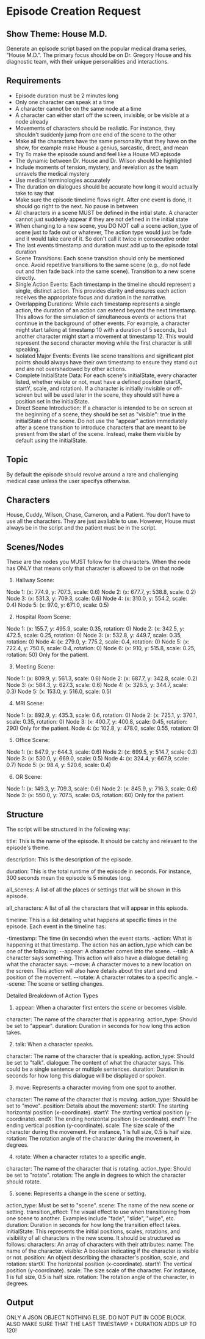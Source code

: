 # Episode Creation Request

## Show Theme: House M.D.

Generate an episode script based on the popular medical drama series, "House M.D.". The primary focus should be on Dr. Gregory House and his diagnostic team, with their unique personalities and interactions.

## Requirements

- Episode duration must be 2 minutes long
- Only one character can speak at a time
- A character cannot be on the same node at a time
- A character can either start off the screen, invisible, or be visible at a node already
- Movements of characters should be realistic. For instance, they shouldn't suddenly jump from one end of the scene to the other
- Make all the characters have the same personality that they have on the show, for example make House a genius, sarcastic, direct, and mean
- Try To make the episode sound and feel like a House MD episode
- The dynamic between Dr. House and Dr. Wilson should be highlighted
- Include moments of tension, mystery, and revelation as the team unravels the medical mystery
- Use medical terminologies accurately
- The duration on dialogues should be accurate how long it would actually take to say that
- Make sure the episode timelime flows right. After one event is done, it should go right to the next. No pause in between
- All characters in a scene MUST be defined in the intial state. A character cannot just suddenly appear if they are not defined in the initial state
- When changing to a new scene, you DO NOT call a scene action_type of scene just to fade out or whatever, The action type would just be fade and it would take care of it. So don't call it twice in consecutive order
- The last events timestamp and duration must add up to the episode total duration
- Scene Transitions: Each scene transition should only be mentioned once. Avoid repetitive transitions to the same scene (e.g., do not fade out and then fade back into the same scene). Transition to a new scene directly.
- Single Action Events: Each timestamp in the timeline should represent a single, distinct action. This provides clarity and ensures each action receives the appropriate focus and duration in the narrative.
- Overlapping Durations: While each timestamp represents a single action, the duration of an action can extend beyond the next timestamp. This allows for the simulation of simultaneous events or actions that continue in the background of other events. For example, a character might start talking at timestamp 10 with a duration of 5 seconds, but another character might start a movement at timestamp 12. This would represent the second character moving while the first character is still speaking.
- Isolated Major Events: Events like scene transitions and significant plot points should always have their own timestamp to ensure they stand out and are not overshadowed by other actions.
- Complete InitialState Data: For each scene's initialState, every character listed, whether visible or not, must have a defined position (startX, startY, scale, and rotation). If a character is initially invisible or off-screen but will be used later in the scene, they should still have a position set in the initialState.
- Direct Scene Introduction: If a character is intended to be on screen at the beginning of a scene, they should be set as "visible": true in the initialState of the scene. Do not use the "appear" action immediately after a scene transition to introduce characters that are meant to be present from the start of the scene. Instead, make them visible by default using the initialState.

## Topic

By default the episode should revolve around a rare and challenging medical case unless the user specifys otherwise.

## Characters

House, Cuddy, Wilson, Chase, Cameron, and a Patient. You don't have to use all the characters. They are just avaliable to use. However, House must always be in the script and the patient must be in the script.

## Scenes/Nodes

These are the nodes you MUST follow for the characters. When the node has ONLY that means only that character is allowed to be on that node

1. Hallway Scene:

Node 1: (x: 774.9, y: 707.3, scale: 0.6)
Node 2: (x: 677.7, y: 538.8, scale: 0.2)
Node 3: (x: 531.3, y: 709.3, scale: 0.6)
Node 4: (x: 310.0, y: 554.2, scale: 0.4)
Node 5: (x: 97.0, y: 671.0, scale: 0.5)

2. Hospital Room Scene:

Node 1: (x: 155.7, y: 495.9, scale: 0.35, rotation: 0)
Node 2: (x: 342.5, y: 472.5, scale: 0.25, rotation: 0)
Node 3: (x: 532.8, y: 449.7, scale: 0.35, rotation: 0)
Node 4: (x: 279.0, y: 775.2, scale: 0.4, rotation: 0)
Node 5: (x: 722.4, y: 750.6, scale: 0.4, rotation: 0)
Node 6: (x: 910, y: 515.8, scale: 0.25, rotation: 50) Only for the patient.

3. Meeting Scene:

Node 1: (x: 809.9, y: 561.3, scale: 0.6)
Node 2: (x: 687.7, y: 342.8, scale: 0.2)
Node 3: (x: 584.3, y: 627.3, scale: 0.6)
Node 4: (x: 326.5, y: 344.7, scale: 0.3)
Node 5: (x: 153.0, y: 516.0, scale: 0.5)

4. MRI Scene:

Node 1: (x: 892.9, y: 435.3, scale: 0.6, rotation: 0)
Node 2: (x: 725.1, y: 370.1, scale: 0.35, rotation: 0)
Node 3: (x: 400.7, y: 400.8, scale: 0.45, rotation: 290) Only for the patient.
Node 4: (x: 102.8, y: 478.0, scale: 0.55, rotation: 0)

5. Office Scene:

Node 1: (x: 847.9, y: 644.3, scale: 0.6)
Node 2: (x: 699.5, y: 514.7, scale: 0.3)
Node 3: (x: 530.0, y: 669.0, scale: 0.5)
Node 4: (x: 324.4, y: 667.9, scale: 0.7)
Node 5: (x: 98.4, y: 520.6, scale: 0.4)

6. OR Scene:

Node 1: (x: 149.3, y: 709.3, scale: 0.6)
Node 2: (x: 845.9, y: 716.3, scale: 0.6)
Node 3: (x: 550.0, y: 707.5, scale: 0.5, rotation: 60) Only for the patient.

## Structure

The script will be structured in the following way:

title: This is the name of the episode. It should be catchy and relevant to the episode's theme.

description: This is the description of the episode.

duration: This is the total runtime of the episode in seconds. For instance, 300 seconds mean the episode is 5 minutes long.

all_scenes: A list of all the places or settings that will be shown in this episode.

all_characters: A list of all the characters that will appear in this episode.

timeline: This is a list detailing what happens at specific times in the episode. Each event in the timeline has:

-timestamp: The time (in seconds) when the event starts.
-action: What is happening at that timestamp. The action has an action_type which can be one of the following:
--appear: A character comes into the scene.
--talk: A character says something. This action will also have a dialogue detailing what the character says.
--move: A character moves to a new location on the screen. This action will also have details about the start and end position of the movement.
--rotate: A character rotates to a specific angle.
--scene: The scene or setting changes.

Detailed Breakdown of Action Types

1. appear:
   When a character first enters the scene or becomes visible.

character: The name of the character that is appearing.
action_type: Should be set to "appear".
duration: Duration in seconds for how long this action takes.

2. talk:
   When a character speaks.

character: The name of the character that is speaking.
action_type: Should be set to "talk".
dialogue: The content of what the character says. This could be a single sentence or multiple sentences.
duration: Duration in seconds for how long this dialogue will be displayed or spoken.

3. move:
   Represents a character moving from one spot to another.

character: The name of the character that is moving.
action_type: Should be set to "move".
position: Details about the movement:
startX: The starting horizontal position (x-coordinate).
startY: The starting vertical position (y-coordinate).
endX: The ending horizontal position (x-coordinate).
endY: The ending vertical position (y-coordinate).
scale: The size scale of the character during the movement. For instance, 1 is full size, 0.5 is half size.
rotation: The rotation angle of the character during the movement, in degrees.

4. rotate:
   When a character rotates to a specific angle.

character: The name of the character that is rotating.
action_type: Should be set to "rotate".
rotation: The angle in degrees to which the character should rotate.

5. scene:
   Represents a change in the scene or setting.

action_type: Must be set to "scene".
scene: The name of the new scene or setting.
transition_effect: The visual effect to use when transitioning from one scene to another. Examples include "fade", "slide", "wipe", etc.
duration: Duration in seconds for how long the transition effect takes.
initialState: This represents the initial positions, scales, rotations, and visibility of all characters in the new scene. It should be structured as follows:
characters: An array of characters with their attributes:
name: The name of the character.
visible: A boolean indicating if the character is visible or not.
position: An object describing the character's position, scale, and rotation:
startX: The horizontal position (x-coordinate).
startY: The vertical position (y-coordinate).
scale: The size scale of the character. For instance, 1 is full size, 0.5 is half size.
rotation: The rotation angle of the character, in degrees.

## Output

ONLY A JSON OBJECT NOTHING ELSE. DO NOT PUT IN CODE BLOCK. ALSO MAKE SURE THAT THE LAST TIMESTAMP + DURATION ADDS UP TO 120!
